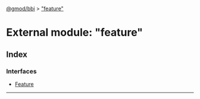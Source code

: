 [@gmod/bbi](../README.md) > ["feature"](../modules/_feature_.md)

# External module: "feature"

## Index

### Interfaces

* [Feature](../interfaces/_feature_.feature.md)

---

